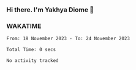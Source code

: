 ### Hi there. I'm Yakhya Diome 👋

### WAKATIME
<!--START_SECTION:waka-->

```txt
From: 18 November 2023 - To: 24 November 2023

Total Time: 0 secs

No activity tracked
```

<!--END_SECTION:waka-->
